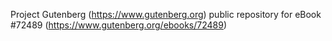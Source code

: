 Project Gutenberg (https://www.gutenberg.org) public repository
for eBook #72489 (https://www.gutenberg.org/ebooks/72489)
